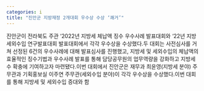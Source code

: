 ```yaml
---
categories: i
title: "진안군 지방재정 2개대회 우수상 수상 ‘쾌거’"
---
```

진안군이 전라북도 주관 ‘2022년 지방세 체납액 징수 우수사례 발표대회와 ‘22년 지방세외수입 연구발표대회 발표대회에서 각각 우수상을 수상했다.두 대회는 사전심사를 거쳐 선정된 6건의 우수사례에 대해 발표심사를 진행했고, 지방세 및 세외수입의 체납액의 효율적인 징수기법과 우수사례 발표를 통해 담당공무원의 업무역량을 강화하고 지방세수 확충에 기여하고자 마련됐다.이번 대회에서 진안군은 재무과 최윤영(지방세 분야) 주무관과 기획홍보실 이주연 주무관(세외수입 분야)이 각각 우수상을 수상했다.이번 대회를 통해 지방세 및 세외수입 증대와 함